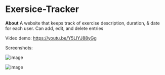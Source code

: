 # Exersice-Tracker

**About**
A website that keeps track of exercise description, duration, & date for each user. Can add, edit, and delete entries

Video demo: https://youtu.be/Y5LlYJ88yGg

Screenshots:

![image](https://user-images.githubusercontent.com/44077833/139471840-aa2cab2e-cf20-4735-88d0-428ce73cac1b.png)

![image](https://user-images.githubusercontent.com/44077833/139471908-5d4f3194-f4ca-414c-ad28-c62de4553cf4.png)
